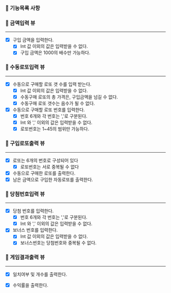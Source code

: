 ### 🎯 기능목록 사항

### 🔽 금액입력 뷰

***

- [x] 구입 금액을 입력한다.
    - [x] Int 값 이외의 값은 입력받을 수 없다.
    - [x] 구입 금액은 1000의 배수만 가능하다.

### 🔽 수동로또입력 뷰

***

- [x] 수동으로 구매할 로또 갯 수를 입력 받는다.
    - [x] Int 값 이외의 값은 입력받을 수 없다.
    - [x] 수동구매 로또의 총 가격은, 구입금액을 넘길 수 없다.
    - [x] 수동구매 로또 갯수는 음수가 될 수 없다.
- [x] 수동으로 구매할 로또 번호를 입력한다.
    - [x] 번호 6개와 각 번호는 ','로 구분된다.
    - [x] Int 와 ',' 이외의 값은 입력받을 수 없다.
    - [x] 로또번호는 1~45의 범위만 가능하다.
      <br>

### 🔽 구입로또출력 뷰

***

- [x] 로또는 6개의 번호로 구성되어 있다
    - [x] 로또번호는 서로 중복될 수 없다
- [x] 수동으로 구매한 로또를 출력한다.
- [x] 남은 금액으로 구입한 자동로또를 출력한다.

### 🔽 당첨번호입력 뷰

***

- [x] 당첨 번호를 입력한다.
    - [x] 번호 6개와 각 번호는 ','로 구분된다.
    - [x] Int 와 ',' 이외의 값은 입력받을 수 없다.
- [x] 보너스 번호를 입력한다.
    - [x] Int 값 이외의 값은 입력받을 수 없다.
    - [x] 보너스번호는 당첨번호와 중복될 수 없다.
      <br>

### 🔽 게임결과출력 뷰

***

- [x] 일치여부 및 개수를 출력한다.
- [x] 수익률을 출력한다.

